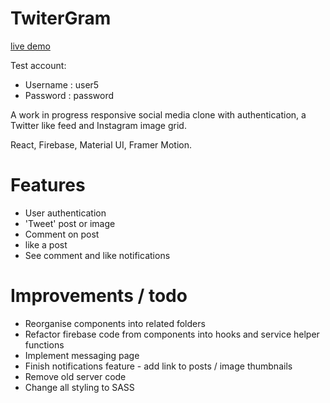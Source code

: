 # TwiterGram 

[live demo](https://mysterious-ravine-98142.herokuapp.com/#DDlYQ01eR4D8clYNkqpU/)

Test account:
- Username : user5
- Password : password

A work in progress responsive social media clone with authentication, a Twitter like feed and Instagram image grid.

React, Firebase, Material UI, Framer Motion.

# Features

- User authentication
- 'Tweet' post or image
- Comment on post
- like a post
- See comment and like notifications

# Improvements / todo
- Reorganise components into related folders
- Refactor firebase code from components into hooks and service helper functions
- Implement messaging page
- Finish notifications feature - add link to posts / image thumbnails
- Remove old server code
- Change all styling to SASS


